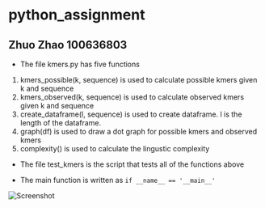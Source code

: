 # python_assignment
## Zhuo Zhao 100636803
* The file kmers.py has five functions
1. kmers_possible(k, sequence) is used to calculate possible kmers given k and sequence
2. kmers_observed(k, sequence) is used to calculate observed kmers given k and sequence
3. create_dataframe(l, sequence) is used to create dataframe. l is the length of the dataframe. 
4. graph(df) is used to draw a dot graph for possible kmers and observed kmers
5. complexity() is used to calculate the lingustic complexity

* The file test_kmers is the script that tests all of the functions above

* The main function is written as ```if __name__ == '__main__' ```

![Screenshot](screenshot.png)
